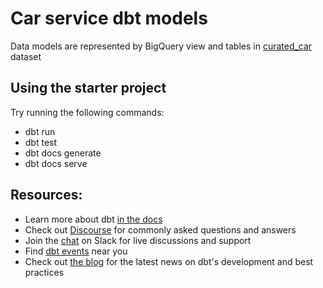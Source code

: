 # Car service dbt models

Data models are represented by BigQuery view and tables in [curated_car](models/curated_car) dataset

## Using the starter project

Try running the following commands:
- dbt run
- dbt test
- dbt docs generate
- dbt docs serve

## Resources:
- Learn more about dbt [in the docs](https://docs.getdbt.com/docs/introduction)
- Check out [Discourse](https://discourse.getdbt.com/) for commonly asked questions and answers
- Join the [chat](https://community.getdbt.com/) on Slack for live discussions and support
- Find [dbt events](https://events.getdbt.com) near you
- Check out [the blog](https://blog.getdbt.com/) for the latest news on dbt's development and best practices
